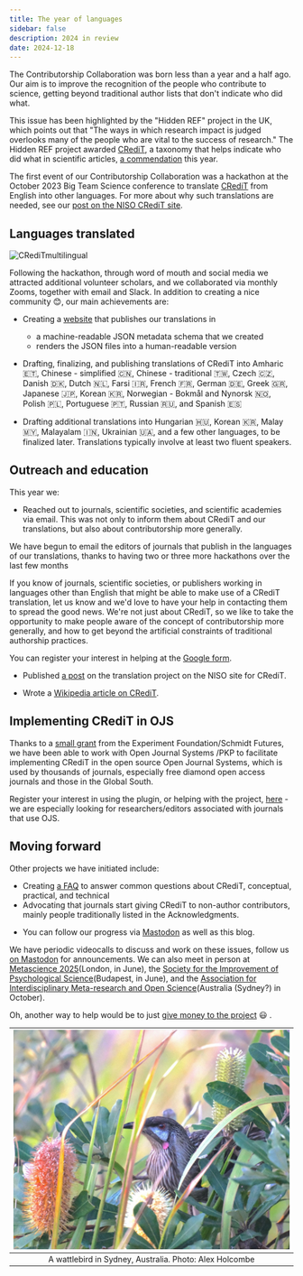 ```yaml
---
title: The year of languages
sidebar: false
description: 2024 in review
date: 2024-12-18
---
```


The Contributorship Collaboration was born less than a year and a half ago. Our aim is to improve the recognition of the people who contribute to science, getting beyond traditional author lists that don't indicate who did what.

This issue has been highlighted by the "Hidden REF" project in the UK, which points out that "The ways in which research impact is judged overlooks many of the people who are vital to the success of research."  The Hidden REF project awarded [CRediT](https://en.wikipedia.org/wiki/Contributor_Roles_Taxonomy), a taxonomy that helps indicate who did what in scientific articles, [a commendation](https://credit.niso.org/updates/credit-recognised-in-uk-hidden-ref-awards/) this year.

The first event of our Contributorship Collaboration was a hackathon at the October 2023 Big Team Science conference to translate [CRediT](https://en.wikipedia.org/wiki/Contributor_Roles_Taxonomy)  from English into other languages. For more about why such translations are needed, see our [post on the NISO CRediT site](https://credit.niso.org/updates/translating-credit-into-other-languages/).

## Languages translated

![CRediTmultilingual](https://github.com/user-attachments/assets/e5e2191d-717b-44ba-8e38-f62fe496a8a9)

Following the hackathon, through word of mouth and social media we attracted additional  volunteer scholars, and we collaborated via monthly Zooms, together with email and Slack. In addition to creating a nice community :blush:, our main achievements are:

*   Creating a [website](https://contributorshipcollaboration.github.io/projects/translation/) that publishes our translations in
    *   a machine-readable JSON metadata schema that we created
    *   renders the JSON files into a human-readable version

*   Drafting, finalizing, and publishing translations of CRediT into Amharic 🇪🇹, Chinese - simplified 🇨🇳, Chinese - traditional 🇹🇼, Czech 🇨🇿, Danish 🇩🇰, Dutch 🇳🇱, Farsi 🇮🇷, French 🇫🇷, German 🇩🇪, Greek 🇬🇷, Japanese 🇯🇵, Korean 🇰🇷, Norwegian - Bokmål and Nynorsk 🇳🇴, Polish 🇵🇱, Portuguese 🇵🇹, Russian 🇷🇺, and Spanish 🇪🇸

- Drafting additional translations into Hungarian 🇭🇺, Korean 🇰🇷, Malay 🇲🇾, Malayalam 🇮🇳, Ukrainian 🇺🇦, and a few other languages, to be finalized later. Translations typically involve at least two fluent speakers.

## Outreach and education

This year we:

- Reached out to journals, scientific societies, and scientific academies via email. This was not only to inform them about CRediT and our translations, but also about contributorship more generally.

We have begun to email the editors of journals that publish in the languages of our translations, thanks to having two or three more hackathons over the last few months

If you know of journals, scientific societies, or publishers working in languages other than English that might be able to make use of a CRediT translation, let us know and we'd love to have your help in contacting them to spread the good news. We're not just about CRediT, so we like to take the opportunity  to make people aware of the concept of contributorship more generally, and how to get beyond the artificial constraints of traditional authorship practices.

You can register your interest in helping at the [Google form](https://forms.gle/haCAeBnHnQd79ySs6).

- Published [a post](https://credit.niso.org/updates/translating-credit-into-other-languages/) on the translation project on the NISO site for CRediT.

- Wrote a [Wikipedia article on CRediT](https://en.wikipedia.org/wiki/Contributor_Roles_Taxonomy).


## Implementing CRediT in OJS

Thanks to a [small grant](https://experiment.com/projects/let-s-increase-scientific-collaboration-by-giving-scientists-the-credit-they-deserve) 
from the Experiment Foundation/Schmidt Futures, we have been able to work with Open Journal Systems /PKP to facilitate implementing CRediT in the open source Open
Journal Systems, which is used by thousands of journals, especially free diamond open access journals and those in the Global South.

Register your interest in using the plugin, or helping with the project, [here](https://forms.gle/HHc5HJErd99ktvhJ9) - 
we are especially looking for researchers/editors associated with journals that use OJS.

## Moving forward

Other projects we have initiated include:

*  Creating [a FAQ](https://contributorshipcollaboration.github.io/faq/) to answer common questions about CRediT, conceptual, practical, and technical
*  Advocating that journals start giving CRediT to non-author contributors, mainly people traditionally listed in the Acknowledgments.

- You can follow our progress via [Mastodon](https://neuromatch.social/@tenzingContrib) as well as this blog.

We have periodic videocalls to discuss and work on these issues, follow us [on Mastodon](https://neuromatch.social/@tenzingContrib) for announcements. We can also meet in person at [Metascience 2025](https://metascience.info/)(London, in June), the [Society for the Improvement of Psychological Science](https://www.improvingpsych.org/SIPS2025/)(Budapest, in June), and the [Association for Interdisciplinary Meta-research and Open Science](https://aimos.community/)(Australia (Sydney?) in October).

Oh, another way to help would be to just [give money to the project](https://opencollective.com/tenzing) :smiley: .

<!--content/blog/wattleb.JPG-->

| ![wattlebird](wattleb.JPG) |
|:--:| 
| A wattlebird in Sydney, Australia. Photo: Alex Holcombe |
